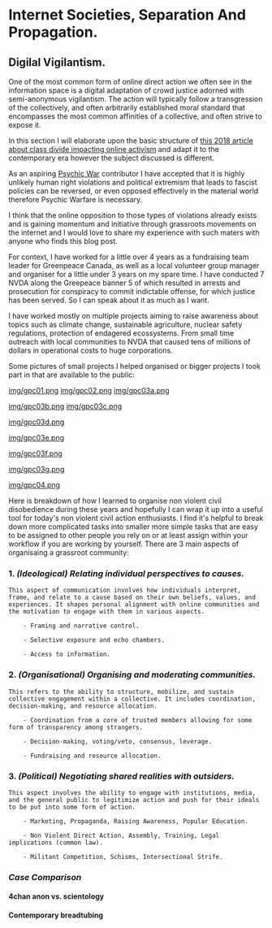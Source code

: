 # Internet Societies, Separation And Propagation.

## Digilal Vigilantism.

One of the most common form of online direct action we often see in the information space is a digital adaptation of crowd justice adorned with semi-anonymous vigilantism. The action will typically follow a transgression of the collectively, and often arbitrarily established moral standard that encompasses the most common affinities of a collective, and often strive to expose it.

In this section I will elaborate upon the basic structure of [this 2018 article about class divide impacting online activism](https://academic.oup.com/socpro/article/65/1/51/4795348) and adapt it to the contemporary era however the subject discussed is different.

As an aspiring [Psychic War](https://pondscum.gg/psychic-war/) contributor I have accepted that it is highly unlikely human right violations and political extremism that leads to fascist policies can be reversed, or even opposed effectively in the material world therefore Psychic Warfare is necessary.

I think that the online opposition to those types of violations already exists and is gaining momentum and initiative through grassroots movements on the internet and I would love to share my experience with such maters with anyone who finds this blog post.

For context, I have worked for a little over 4 years as a fundraising team leader for Greenpeace Canada, as well as a local volunteer group manager and organiser for a little under 3 years on my spare time.
I have conducted 7 NVDA along the Greepeace banner 5 of which resulted in arrests and prosecution for conspiracy to commit indictable offense, for which justice has been served. So I can speak about it as much as I want.

I have worked mostly on multiple projects aiming to raise awareness about topics such as climate change, sustainable agriculture, nuclear safety regulations, protection of endagered ecossystems. From small time outreach with local communities to NVDA that caused tens of millions of dollars in operational costs to huge corporations.

Some pictures of small projects I helped organised or bigger projects I took part in that are available to the public:

[img/gpc01.png](https://raw.githubusercontent.com/a-sporez/BearBlog/refs/heads/main/Weaponized-Pop-Psychology/img/gpc01.png)
[img/gpc02.png](https://raw.githubusercontent.com/a-sporez/BearBlog/refs/heads/main/Weaponized-Pop-Psychology/img/gpc02.png)
[img/gpc03a.png](https://raw.githubusercontent.com/a-sporez/BearBlog/refs/heads/main/Weaponized-Pop-Psychology/img/gpc03a.png)

[img/gpc03b.png](https://raw.githubusercontent.com/a-sporez/BearBlog/refs/heads/main/Weaponized-Pop-Psychology/img/gpc03b.png)
[img/gpc03c.png](https://raw.githubusercontent.com/a-sporez/BearBlog/refs/heads/main/Weaponized-Pop-Psychology/img/gpc03c.png)

[img/gpc03d.png](https://raw.githubusercontent.com/a-sporez/BearBlog/refs/heads/main/Weaponized-Pop-Psychology/img/gpc03d.png)

[img/gpc03e.png](https://raw.githubusercontent.com/a-sporez/BearBlog/refs/heads/main/Weaponized-Pop-Psychology/img/gpc03e.png)

[img/gpc03f.png](https://raw.githubusercontent.com/a-sporez/BearBlog/refs/heads/main/Weaponized-Pop-Psychology/img/gpc03f.png)

[img/gpc03g.png](https://raw.githubusercontent.com/a-sporez/BearBlog/refs/heads/main/Weaponized-Pop-Psychology/img/gpc03g.png)

[img/gpc04.png](https://raw.githubusercontent.com/a-sporez/BearBlog/refs/heads/main/Weaponized-Pop-Psychology/img/gpc04.png)

Here is breakdown of how I learned to organise non violent civil disobedience during these years and hopefully I can wrap it up into a useful tool for today's non violent civil action enthusiasts.
I find it's helpful to break down more complicated tasks into smaller more simple tasks that are easy to be assigned to other people you rely on or at least assign within your workflow if you are working by yourself. There are 3 main aspects of organisaing a grassroot community:

### 1. *(Ideological)* _**Relating individual perspectives to causes.**_

    This aspect of communication involves how individuals interpret, frame, and relate to a cause based on their own beliefs, values, and experiences. It shapes personal alignment with online communities and the motivation to engage with them in various aspects.

        - Framing and narrative control.

        - Selective exposure and echo chambers.

        - Access to information.

### 2. *(Organisational)* _**Organising and moderating communities.**_

    This refers to the ability to structure, mobilize, and sustain collective engagement within a collective. It includes coordination, decision-making, and resource allocation.

        - Coordination from a core of trusted members allowing for some form of transparency among strangers.

        - Decision-making, voting/veto, consensus, leverage.

        - Fundraising and resource allocation.

### 3. *(Political)* _**Negotiating shared realities with outsiders.**_

    This aspect involves the ability to engage with institutions, media, and the general public to legitimize action and push for their ideals to be put into some form of action.

        - Marketing, Propaganda, Raising Awareness, Popular Education.

        - Non Violent Direct Action, Assembly, Training, Legal implications (common law).

        - Militant Competition, Schisms, Intersectional Strife.

### **_Case Comparison_**

#### 4chan anon vs. scientology

#### Contemporary breadtubing
